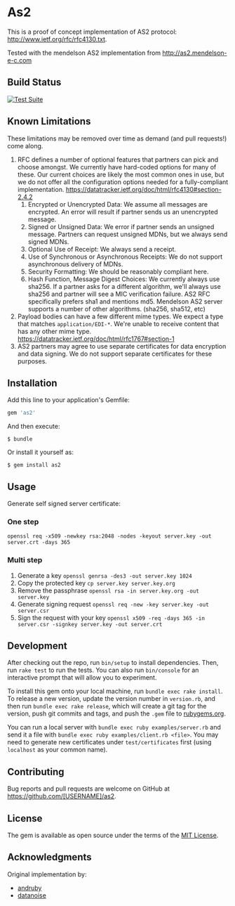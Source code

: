 # As2

This is a proof of concept implementation of AS2 protocol: http://www.ietf.org/rfc/rfc4130.txt.

Tested with the mendelson AS2 implementation from http://as2.mendelson-e-c.com

## Build Status

[![Test Suite](https://github.com/andjosh/as2/actions/workflows/test.yml/badge.svg)](https://github.com/andjosh/as2/actions/workflows/test.yml)

## Known Limitations

These limitations may be removed over time as demand (and pull requests!) come
along.

  1. RFC defines a number of optional features that partners can pick and choose
     amongst. We currently have hard-coded options for many of these. Our current
     choices are likely the most common ones in use, but we do not offer all the
     configuration options needed for a fully-compliant implementation. https://datatracker.ietf.org/doc/html/rfc4130#section-2.4.2
     1. Encrypted or Unencrypted Data: We assume all messages are encrypted. An
       error will result if partner sends us an unencrypted message.
     2. Signed or Unsigned Data: We error if partner sends an unsigned message.
       Partners can request unsigned MDNs, but we always send signed MDNs.
     3. Optional Use of Receipt: We always send a receipt.
     4. Use of Synchronous or Asynchronous Receipts: We do not support asynchronous
       delivery of MDNs.
     5. Security Formatting: We should be reasonably compliant here.
     6. Hash Function, Message Digest Choices: We currently always use sha256. If a
       partner asks for a different algorithm, we'll always use sha256 and partner
       will see a MIC verification failure. AS2 RFC specifically prefers sha1 and
       mentions md5. Mendelson AS2 server supports a number of other algorithms.
       (sha256, sha512, etc)
  2. Payload bodies can have a few different mime types. We expect a type that
     matches `application/EDI-*`. We're unable to receive content that has any other
     mime type. https://datatracker.ietf.org/doc/html/rfc1767#section-1
  3. AS2 partners may agree to use separate certificates for data encryption and data signing.
     We do not support separate certificates for these purposes.

## Installation

Add this line to your application's Gemfile:

```ruby
gem 'as2'
```

And then execute:

    $ bundle

Or install it yourself as:

    $ gem install as2

## Usage

Generate self signed server certificate:

### One step

`openssl req -x509 -newkey rsa:2048 -nodes -keyout server.key -out server.crt -days 365`

### Multi step

1. Generate a key ` openssl genrsa -des3 -out server.key 1024 `
2. Copy the protected key ` cp server.key server.key.org `
3. Remove the passphrase ` openssl rsa -in server.key.org -out server.key `
4. Generate signing request ` openssl req -new -key server.key -out server.csr `
5. Sign the request with your key ` openssl x509 -req -days 365 -in server.csr -signkey server.key -out server.crt `

## Development

After checking out the repo, run `bin/setup` to install dependencies. Then, run `rake test` to run the tests. You can also run `bin/console` for an interactive prompt that will allow you to experiment.

To install this gem onto your local machine, run `bundle exec rake install`. To release a new version, update the version number in `version.rb`, and then run `bundle exec rake release`, which will create a git tag for the version, push git commits and tags, and push the `.gem` file to [rubygems.org](https://rubygems.org).

You can run a local server with `bundle exec ruby examples/server.rb` and send it a file with `bundle exec ruby examples/client.rb <file>`. You may need to generate new certificates under `test/certificates` first (using `localhost` as your common name).

## Contributing

Bug reports and pull requests are welcome on GitHub at https://github.com/[USERNAME]/as2.


## License

The gem is available as open source under the terms of the [MIT License](http://opensource.org/licenses/MIT).

## Acknowledgments

Original implementation by:
- [andruby](https://github.com/andruby)
- [datanoise](https://github.com/datanoise)
